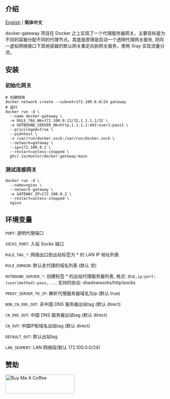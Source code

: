 ## 介绍

[English](/README.md) | **简体中文**

docker-gateway 项目在 Docker 之上实现了一个代理服务器网关。主要目标是为不同的容器分配不同的代理节点。其底层原理是启动一个透明代理网关服务, 将同一虚拟网络接口下其他容器的默认网关重定向到网关服务，使用 Xray 实现流量分流。

## 安装

### 初始化网关

```
# 创建网络
docker network create --subnet=172.100.0.0/24 gateway
# 运行
docker run -d \
  --name docker-gateway \
  -e RULE_TAG_HK=172.100.0.12/32,1.1.1.1/32 \
  -e OUTBOUND_SERVER_HK=http,1.1.1.1:443:user1:pass1 \
  --privileged=true \
  --pid=host \
  -v /var/run/docker.sock:/var/run/docker.sock \
  --network=gateway \
  --ip=172.100.0.2 \
  --restart=unless-stopped \
  ghcr.io/monlor/docker-gateway:main
```

### 测试连接网关

```
docker run -d \
  --name=nginx \
  --network gateway \
  -e GATEWAY_IP=172.100.0.2 \
  --restart=unless-stopped \
  nginx
```

## 环境变量

`PORT`: 透明代理端口

`SOCKS_PORT`: 入站 Socks 端口

`RULE_TAG_*`: 网络出口到出站标签为 * 的 LAN IP 地址列表

`RULE_DOMAIN`: 默认走代理的域名列表 (默认 空)

`OUTBOUND_SERVER_*`: 创建标签 * 的出站代理服务器列表, 格式: `协议,ip:port:(user|method):pass,...`, 支持的协议: shadowsocks/http/socks

`PROXY_SERVER_TO_IP`: 解析代理服务器域名为ip (默认 true)

`NON_CN_DNS_OUT`: 非中国 DNS 服务器出站tag (默认 direct)

`CN_DNS_OUT`: 中国 DNS 服务器出站tag (默认 direct)

`CN_OUT`: 中国IP和域名出站tag (默认 direct)

`DEFAULT_OUT`: 默认出站tag

`LAN_SEGMENT`: LAN 网络段(默认 172.100.0.0/24)

## 赞助

<a href="https://www.buymeacoffee.com/monlor" target="_blank"><img src="https://cdn.buymeacoffee.com/buttons/v2/default-yellow.png" alt="Buy Me A Coffee" style="height: 60px !important;width: 217px !important;" ></a>

